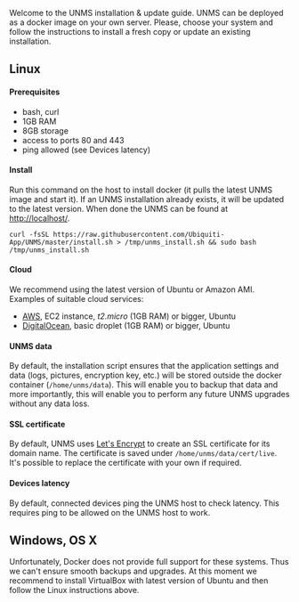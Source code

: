 Welcome to the UNMS installation & update guide. UNMS can be deployed as a docker image on your own server. Please, choose your system and follow the instructions to install a fresh copy or update an existing installation.

## Linux

#### Prerequisites
- bash, curl
- 1GB RAM
- 8GB storage
- access to ports 80 and 443
- ping allowed (see Devices latency)

#### Install
Run this command on the host to install docker (it pulls the latest UNMS image and start it). If an UNMS installation already exists, it will be updated to the latest version. When done the UNMS can be found at [http://localhost/](http://localhost/).

    curl -fsSL https://raw.githubusercontent.com/Ubiquiti-App/UNMS/master/install.sh > /tmp/unms_install.sh && sudo bash /tmp/unms_install.sh

#### Cloud
We recommend using the latest version of Ubuntu or Amazon AMI. Examples of suitable cloud services:
- [AWS](https://aws.amazon.com/), EC2 instance, _t2.micro_ (1GB RAM) or bigger, Ubuntu
- [DigitalOcean](https://www.digitalocean.com), basic droplet (1GB RAM) or bigger, Ubuntu

#### UNMS data
By default, the installation script ensures that the application settings and data (logs, pictures, encryption key, etc.) will be stored outside the docker container (```/home/unms/data```). This will enable you to backup that data and more importantly, this will enable you to perform any future UNMS upgrades without any data loss.

#### SSL certificate
By default, UNMS uses [Let's Encrypt](letsencrypt.org) to create an SSL certificate for its domain name. The certificate is saved under ```/home/unms/data/cert/live```. It's possible to replace the certificate with your own if required.

#### Devices latency
By default, connected devices ping the UNMS host to check latency. This requires ping to be allowed on the UNMS host to work.

## Windows, OS X

Unfortunately, Docker does not provide full support for these systems. Thus we can't ensure smooth backups and upgrades. At this moment we recommend to install VirtualBox with latest version of Ubuntu and then follow the Linux instructions above.